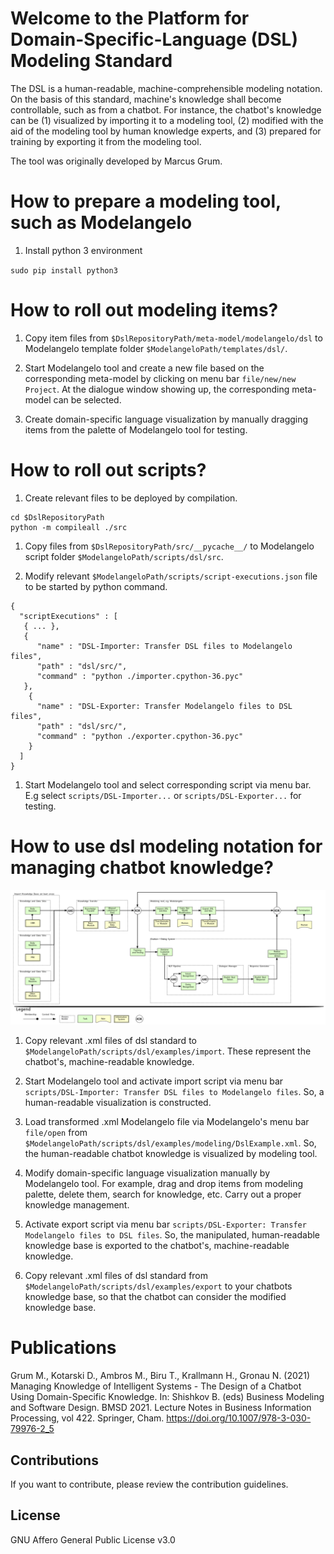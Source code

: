 # Welcome to the Platform for Domain-Specific-Language (DSL) Modeling Standard

The DSL is a human-readable, machine-comprehensible modeling notation.
On the basis of this standard, machine's knowledge shall become controllable, such as from a chatbot.
For instance, the chatbot's knowledge can be 
(1) visualized by importing it to a modeling tool,
(2) modified with the aid of the modeling tool by human knowledge experts, and
(3) prepared for training by exporting it from the modeling tool.

The tool was originally developed by Marcus Grum.


# How to prepare a modeling tool, such as Modelangelo

1. Install python 3 environment

`sudo pip install python3`

# How to roll out modeling items?

1. Copy item files from `$DslRepositoryPath/meta-model/modelangelo/dsl` to Modelangelo template folder `$ModelangeloPath/templates/dsl/`.

1. Start Modelangelo tool and create a new file based on the corresponding meta-model by clicking on menu bar `file/new/new Project`. At the dialogue window showing up, the corresponding meta-model can be selected.

1. Create domain-specific language visualization by manually dragging items from the palette of Modelangelo tool for testing.

# How to roll out scripts?

1. Create relevant files to be deployed by compilation.

```
cd $DslRepositoryPath
python -m compileall ./src
```

1. Copy files from `$DslRepositoryPath/src/__pycache__/` to Modelangelo script folder `$ModelangeloPath/scripts/dsl/src`.

1. Modify relevant `$ModelangeloPath/scripts/script-executions.json` file to be started by python command.

```
{
  "scriptExecutions" : [
   { ... },
   {
      "name" : "DSL-Importer: Transfer DSL files to Modelangelo files",
      "path" : "dsl/src/",
      "command" : "python ./importer.cpython-36.pyc"
   },
    {
      "name" : "DSL-Exporter: Transfer Modelangelo files to DSL files",
      "path" : "dsl/src/",
      "command" : "python ./exporter.cpython-36.pyc"
    }
  ]
}
```

1. Start Modelangelo tool and select corresponding script via menu bar. E.g select `scripts/DSL-Importer...` or `scripts/DSL-Exporter...` for testing.

# How to use dsl modeling notation for managing chatbot knowledge?

![Image of DSL Data Flow](./documentation/images/DSLDataFlow.png)

1. Copy relevant .xml files of dsl standard to `$ModelangeloPath/scripts/dsl/examples/import`. These represent the chatbot's, machine-readable knowledge.

1. Start Modelangelo tool and activate import script via menu bar `scripts/DSL-Importer: Transfer DSL files to Modelangelo files`. So, a human-readable visualization is constructed.

1. Load transformed .xml Modelangelo file via Modelangelo's menu bar `file/open` from `$ModelangeloPath/scripts/dsl/examples/modeling/DslExample.xml`. So, the human-readable chatbot knowledge is visualized by modeling tool.

1. Modify domain-specific language visualization manually by Modelangelo tool. For example, drag and drop items from modeling palette, delete them, search for knowledge, etc. Carry out a proper knowledge management.

1. Activate export script via menu bar `scripts/DSL-Exporter: Transfer Modelangelo files to DSL files`. So, the manipulated, human-readable knowledge base is exported to the chatbot's, machine-readable knowledge.

1. Copy relevant .xml files of dsl standard from `$ModelangeloPath/scripts/dsl/examples/export` to your chatbots knowledge base, so that the chatbot can consider the modified knowledge base.

# Publications

Grum M., Kotarski D., Ambros M., Biru T., Krallmann H., Gronau N. (2021) Managing Knowledge of Intelligent Systems - The Design of a Chatbot Using Domain-Specific Knowledge. In: Shishkov B. (eds) Business Modeling and Software Design. BMSD 2021. Lecture Notes in Business Information Processing, vol 422. Springer, Cham. https://doi.org/10.1007/978-3-030-79976-2_5

## Contributions

If you want to contribute, please review the contribution guidelines.

## License

GNU Affero General Public License v3.0
